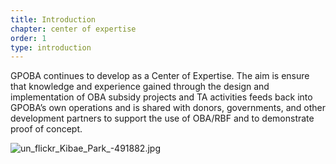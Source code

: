 ```yaml
---
title: Introduction
chapter: center of expertise
order: 1
type: introduction
---
```


GPOBA continues to develop as a Center of Expertise. The aim is ensure that knowledge and experience gained through the design and implementation of OBA subsidy projects and TA activities feeds back into GPOBA’s own operations and is shared with donors, governments, and other development partners to support the use of OBA/RBF and to demonstrate proof of concept.

![un_flickr_Kibae_Park_-491882.jpg](content/center-of-expertise/media/un_flickr_Kibae_Park_-491882.jpg)